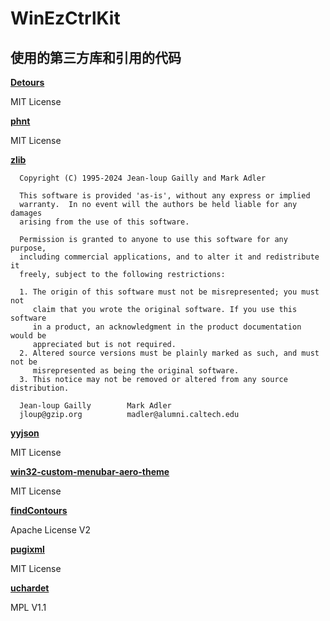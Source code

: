# WinEzCtrlKit

## 使用的第三方库和引用的代码

**[Detours](https://github.com/microsoft/Detours)**

MIT License

**[phnt](https://github.com/winsiderss/phnt)**

MIT License

**[zlib](https://www.zlib.net/)**

```
  Copyright (C) 1995-2024 Jean-loup Gailly and Mark Adler

  This software is provided 'as-is', without any express or implied
  warranty.  In no event will the authors be held liable for any damages
  arising from the use of this software.

  Permission is granted to anyone to use this software for any purpose,
  including commercial applications, and to alter it and redistribute it
  freely, subject to the following restrictions:

  1. The origin of this software must not be misrepresented; you must not
     claim that you wrote the original software. If you use this software
     in a product, an acknowledgment in the product documentation would be
     appreciated but is not required.
  2. Altered source versions must be plainly marked as such, and must not be
     misrepresented as being the original software.
  3. This notice may not be removed or altered from any source distribution.

  Jean-loup Gailly        Mark Adler
  jloup@gzip.org          madler@alumni.caltech.edu
```

**[yyjson](https://github.com/ibireme/yyjson)**

MIT License

**[win32-custom-menubar-aero-theme](https://github.com/adzm/win32-custom-menubar-aero-theme)**

MIT License

**[findContours](https://github.com/Alexbeast-CN/findContours)**

Apache License V2

**[pugixml](https://github.com/zeux/pugixml)**

MIT License

**[uchardet](https://www.freedesktop.org/wiki/Software/uchardet/)**

MPL V1.1